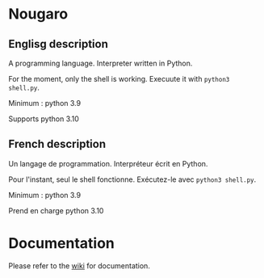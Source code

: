 # Nougaro
## Englisg description
 A programming language. Interpreter written in Python.
 
 For the moment, only the shell is working. Execuute it with `python3 shell.py`.
 
 Minimum : python 3.9
 
 Supports python 3.10

## French description
 Un langage de programmation. Interpréteur écrit en Python.
 
 Pour l'instant, seul le shell fonctionne. Exécutez-le avec `python3 shell.py`.
 
 Minimum : python 3.9
 
 Prend en charge python 3.10

# Documentation

Please refer to the [wiki](https://github.com/jd-develop/nougaro/wiki/) for documentation.
